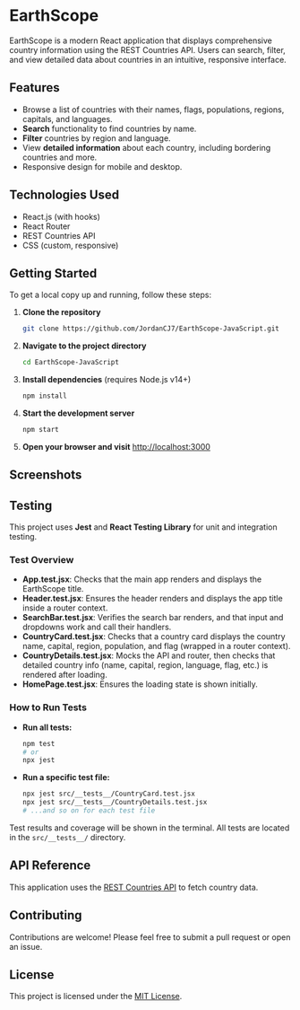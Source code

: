 # EarthScope

EarthScope is a modern React application that displays comprehensive country information using the REST Countries API. Users can search, filter, and view detailed data about countries in an intuitive, responsive interface.

## Features

- Browse a list of countries with their names, flags, populations, regions, capitals, and languages.
- **Search** functionality to find countries by name.
- **Filter** countries by region and language.
- View **detailed information** about each country, including bordering countries and more.
- Responsive design for mobile and desktop.

## Technologies Used

- React.js (with hooks)
- React Router
- REST Countries API
- CSS (custom, responsive)

## Getting Started

To get a local copy up and running, follow these steps:

1. **Clone the repository**
   ```bash
   git clone https://github.com/JordanCJ7/EarthScope-JavaScript.git
   ```

2. **Navigate to the project directory**
   ```bash
   cd EarthScope-JavaScript
   ```

3. **Install dependencies** (requires Node.js v14+)
   ```bash
   npm install
   ```

4. **Start the development server**
   ```bash
   npm start
   ```

5. **Open your browser and visit**
   [http://localhost:3000](http://localhost:3000)

## Screenshots

<!-- Uncomment and add screenshots if available -->
<!--
![Home Page](public/screenshot-home.png)
![Country Details](public/screenshot-details.png)
-->

## Testing

This project uses **Jest** and **React Testing Library** for unit and integration testing.

### Test Overview
- **App.test.jsx**: Checks that the main app renders and displays the EarthScope title.
- **Header.test.jsx**: Ensures the header renders and displays the app title inside a router context.
- **SearchBar.test.jsx**: Verifies the search bar renders, and that input and dropdowns work and call their handlers.
- **CountryCard.test.jsx**: Checks that a country card displays the country name, capital, region, population, and flag (wrapped in a router context).
- **CountryDetails.test.jsx**: Mocks the API and router, then checks that detailed country info (name, capital, region, language, flag, etc.) is rendered after loading.
- **HomePage.test.jsx**: Ensures the loading state is shown initially.

### How to Run Tests

- **Run all tests:**
  ```bash
  npm test
  # or
  npx jest
  ```

- **Run a specific test file:**
  ```bash
  npx jest src/__tests__/CountryCard.test.jsx
  npx jest src/__tests__/CountryDetails.test.jsx
  # ...and so on for each test file
  ```

Test results and coverage will be shown in the terminal. All tests are located in the `src/__tests__/` directory.

## API Reference

This application uses the [REST Countries API](https://restcountries.com/) to fetch country data.

## Contributing

Contributions are welcome! Please feel free to submit a pull request or open an issue.

## License

This project is licensed under the [MIT License](LICENSE).